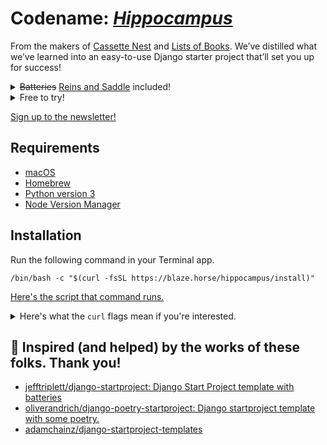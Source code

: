 # Codename: _[Hippocampus](https://en.wikipedia.org/wiki/Hippocampus_(mythology))_

From the makers of [Cassette Nest](https://cassettenest.com) and [Lists of Books](https://listsofbooks.com). We’ve distilled what we’ve learned into an easy-to-use Django starter project that’ll set you up for success!

<details>
  <summary role="button" class="primary"><del>Batteries</del> <u>Reins and Saddle</u> included!</summary>
  <ul>
    <li>🐍 Uses Django’s built-in <a href="https://docs.djangoproject.com/en/stable/ref/django-admin/#cmdoption-startapp-template">django-admin --template option</a>.</li>
    <li>🫥 Sets up <a href="https://docs.djangoproject.com/en/stable/topics/auth/customizing/#auth-custom-user">a custom User model</a>.</li>
    <li>🎁 <a href="https://pypi.org/project/pip-tools/">pip-compile</a> for easy dependency management.</li>
    <li>📐 <a href="https://pre-commit.com">pre-commit</a> to keep your code clean and working properly.</li>
    <li>🫀 Sets you up to build <a href="https://developer.mozilla.org/en-US/docs/Glossary/Progressive_Enhancement">progressively-enhanced</a>, accessible websites and applications.</li>
  </ul>
</details>

<details>
  <summary role="button" class="primary">Free to try!</summary>
  <p>Only pay when you’re ready to launch your project! We want to make sure you get exactly what you need before money changes hands.</p>
</details>

[Sign up to the newsletter!](https://buttondown.email/blaze.horse/)

## Requirements

- [macOS](https://www.apple.com/macos/)
- [Homebrew](https://brew.sh)
- [Python version 3](https://www.python.org/downloads/)
- [Node Version Manager](https://github.com/nvm-sh/nvm)

## Installation

Run the following command in your Terminal app.

```shell
/bin/bash -c "$(curl -fsSL https://blaze.horse/hippocampus/install)"
```

[Here's the script that command runs.](https://github.com/piepworks/hippocampus/blob/main/dev/setup.sh)

<details>
<summary>Here's what the <code>curl</code> flags mean if you're interested.</summary>
  <ul>
    <li><code>-f</code> = "Fail fast with no output at all on server errors."</li>
    <li><code>-s</code> = "Silent or quiet mode."</li>
    <li><code>-S</code> = "When used with -s, --silent, it makes curl show an error message if it fails."</li>
    <li><code>-L</code> = "If the server reports that the requested page has moved to a different location (indicated with a Location: header and a 3XX response code), this option will make curl redo the request on the new place."</li>
  </ul>
</details>

## 🤩 Inspired (and helped) by the works of these folks. Thank you!
- [jefftriplett/django-startproject: Django Start Project template with batteries](https://github.com/jefftriplett/django-startproject)
- [oliverandrich/django-poetry-startproject: Django startproject template with some poetry.](https://github.com/oliverandrich/django-poetry-startproject)
- [adamchainz/django-startproject-templates](https://github.com/adamchainz/django-startproject-templates)

